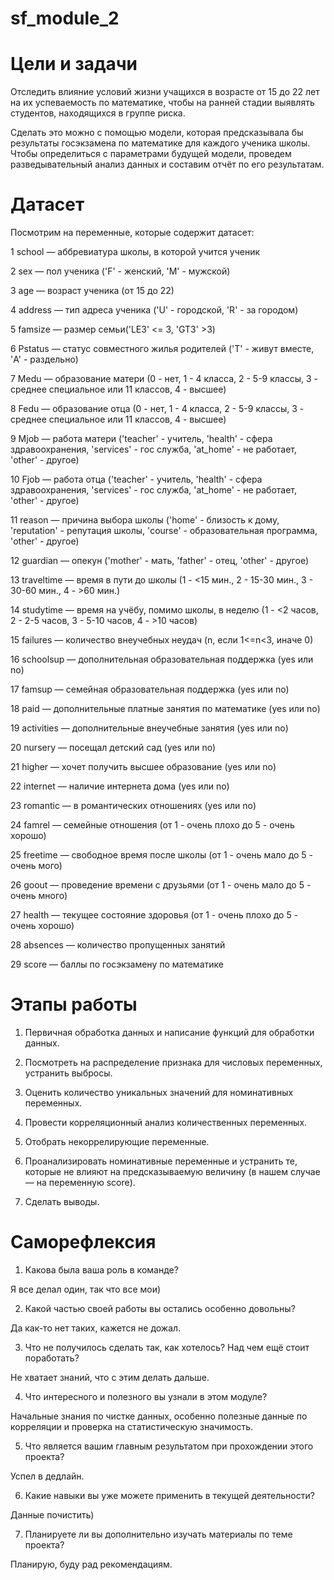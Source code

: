 # sf_module_2
# Цели и задачи

Отследить влияние условий жизни учащихся в возрасте от 15 до 22 лет на их успеваемость по математике, чтобы на ранней стадии выявлять студентов, находящихся в группе риска.

Сделать это можно с помощью модели, которая предсказывала бы результаты госэкзамена по математике для каждого ученика школы. Чтобы определиться с параметрами будущей модели, проведем разведывательный анализ данных и составим отчёт по его результатам.

#  Датасет

Посмотрим на переменные, которые содержит датасет:

1 school — аббревиатура школы, в которой учится ученик

2 sex — пол ученика ('F' - женский, 'M' - мужской)

3 age — возраст ученика (от 15 до 22)

4 address — тип адреса ученика ('U' - городской, 'R' - за городом)

5 famsize — размер семьи('LE3' <= 3, 'GT3' >3)

6 Pstatus — статус совместного жилья родителей ('T' - живут вместе, 'A' - раздельно)

7 Medu — образование матери (0 - нет, 1 - 4 класса, 2 - 5-9 классы, 3 - среднее специальное или 11 классов, 4 - высшее)

8 Fedu — образование отца (0 - нет, 1 - 4 класса, 2 - 5-9 классы, 3 - среднее специальное или 11 классов, 4 - высшее)

9 Mjob — работа матери ('teacher' - учитель, 'health' - сфера здравоохранения, 'services' - гос служба, 'at_home' - не работает, 'other' - другое)

10 Fjob — работа отца ('teacher' - учитель, 'health' - сфера здравоохранения, 'services' - гос служба, 'at_home' - не работает, 'other' - другое)

11 reason — причина выбора школы ('home' - близость к дому, 'reputation' - репутация школы, 'course' - образовательная программа, 'other' - другое)

12 guardian — опекун ('mother' - мать, 'father' - отец, 'other' - другое)

13 traveltime — время в пути до школы (1 - <15 мин., 2 - 15-30 мин., 3 - 30-60 мин., 4 - >60 мин.)

14 studytime — время на учёбу, помимо школы, в неделю (1 - <2 часов, 2 - 2-5 часов, 3 - 5-10 часов, 4 - >10 часов)

15 failures — количество внеучебных неудач (n, если 1<=n<3, иначе 0)

16 schoolsup — дополнительная образовательная поддержка (yes или no)

17 famsup — семейная образовательная поддержка (yes или no)

18 paid — дополнительные платные занятия по математике (yes или no)

19 activities — дополнительные внеучебные занятия (yes или no)

20 nursery — посещал детский сад (yes или no)

21 higher — хочет получить высшее образование (yes или no)

22 internet — наличие интернета дома (yes или no)

23 romantic — в романтических отношениях (yes или no)

24 famrel — семейные отношения (от 1 - очень плохо до 5 - очень хорошо)

25 freetime — свободное время после школы (от 1 - очень мало до 5 - очень мого)

26 goout — проведение времени с друзьями (от 1 - очень мало до 5 - очень много)

27 health — текущее состояние здоровья (от 1 - очень плохо до 5 - очень хорошо)

28 absences — количество пропущенных занятий

29 score — баллы по госэкзамену по математике

# Этапы работы

1) Первичная обработка данных и написание функций для обработки данных.

2) Посмотреть на распределение признака для числовых переменных, устранить выбросы.

3) Оценить количество уникальных значений для номинативных переменных.

4) Провести корреляционный анализ количественных переменных.

5) Отобрать некоррелирующие переменные.

6) Проанализировать номинативные переменные и устранить те, которые не влияют на предсказываемую величину (в нашем случае — на переменную score).

7) Сделать выводы.

# Саморефлексия

1. Какова была ваша роль в команде?

Я все делал один, так что все мои)

2. Какой частью своей работы вы остались особенно довольны?

Да как-то нет таких, кажется не дожал.

3. Что не получилось сделать так, как хотелось? Над чем ещё стоит поработать?

Не хватает знаний, что с этим делать дальше.

4. Что интересного и полезного вы узнали в этом модуле?

Начальные знания по чистке данных, особенно полезные данные по корреляции и проверка на статистическую значимость.

5. Что является вашим главным результатом при прохождении этого проекта?

Успел в дедлайн.

6. Какие навыки вы уже можете применить в текущей деятельности?

Данные почистить)

7. Планируете ли вы дополнительно изучать материалы по теме проекта?

Планирую, буду рад рекомендациям.
